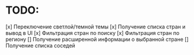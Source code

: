 # TODO:

[x] Переключение светлой/темной темы
[x] Получение списка стран и вывод в UI
[x] Фильтрация стран по поиску
[x] Фильтрация стран по региону
[] Получение расширенной информации о выбранной стране
[] Получение списка соседей
